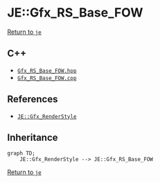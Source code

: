 # JE::Gfx_RS_Base_FOW

[Return to `je`](/docs/je.md)

## C++

- [`Gfx_RS_Base_FOW.hpp`](/src/je/Gfx_RS_Base_FOW.hpp)
- [`Gfx_RS_Base_FOW.cpp`](/src/je/Gfx_RS_Base_FOW.cpp)

## References

- [`JE::Gfx_RenderStyle`](/docs/je/Gfx_RenderStyle.md)

## Inheritance

```mermaid
graph TD;
    JE::Gfx_RenderStyle --> JE::Gfx_RS_Base_FOW
```

[Return to `je`](/docs/je.md)